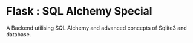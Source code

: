 # Flask : SQL Alchemy Special

A Backend utilising SQL Alchemy and advanced concepts of Sqlite3 and database.
